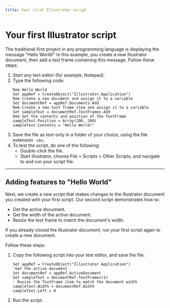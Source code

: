 ```yaml
---
title: Your first Illustrator script
---
```

# Your first Illustrator script

The traditional first project in any programming language is displaying the message "Hello World!" In this example, you create a new Illustrator document, then add a text frame containing this message. Follow these steps:

1. Start any text editor (for example, Notepad).
2. Type the following code:
    ```vbscript
    Rem Hello World
    Set appRef = CreateObject("Illustrator.Application")
    Rem Create a new document and assign it to a variable
    Set documentRef = appRef.Documents.Add
    Rem Create a new text frame item and assign it to a variable
    Set sampleText = documentRef.TextFrames.Add
    Rem Set the contents and position of the TextFrame
    sampleText.Position = Array(200, 200)
    sampleText.Contents = "Hello World!"
    ```
3. Save the file as text-only in a folder of your choice, using the file extension `.vbs`.
4. To test the script, do one of the following:
    - Double-click the file.
    - Start Illustrator, choose File > Scripts > Other Scripts, and navigate to and run your script file.

---

## Adding features to "Hello World"

Next, we create a new script that makes changes to the Illustrator document you created with your first script. Our second script demonstrates how to:

- Get the active document.
- Get the width of the active document.
- Resize the text frame to match the document's width.

If you already closed the Illustrator document, run your first script again to create a new document.

Follow these steps:

1. Copy the following script into your text editor, and save the file:
    ```vbscript
    Set appRef = CreateObject("Illustrator.Application")
    'Get the active document
    Set documentRef = appRef.ActiveDocument
    Set sampleText = documentRef.TextFrames(1)
    ' Resize the TextFrame item to match the document width
    sampleText.Width = documentRef.Width
    sampleText.Left = 0
    ```
2. Run the script.
